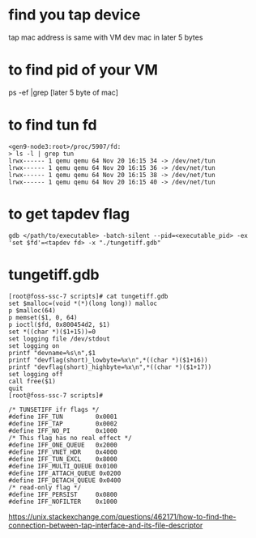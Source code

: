 # find you tap device
tap mac address is same with VM dev mac in later 5 bytes

# to find pid of your VM
ps -ef |grep [later 5 byte of mac]

# to find tun fd

```
<gen9-node3:root>/proc/5907/fd:
> ls -l | grep tun
lrwx------ 1 qemu qemu 64 Nov 20 16:15 34 -> /dev/net/tun
lrwx------ 1 qemu qemu 64 Nov 20 16:15 36 -> /dev/net/tun
lrwx------ 1 qemu qemu 64 Nov 20 16:15 38 -> /dev/net/tun
lrwx------ 1 qemu qemu 64 Nov 20 16:15 40 -> /dev/net/tun
```

# to get tapdev flag
```
gdb </path/to/executable> -batch-silent --pid=<executable_pid> -ex 'set $fd'=<tapdev fd> -x "./tungetiff.gdb"
```


# tungetiff.gdb
```
[root@foss-ssc-7 scripts]# cat tungetiff.gdb
set $malloc=(void *(*)(long long)) malloc
p $malloc(64)
p memset($1, 0, 64)
p ioctl($fd, 0x800454d2, $1)
set *((char *)($1+15))=0
set logging file /dev/stdout
set logging on
printf "devname=%s\n",$1
printf "devflag(short)_lowbyte=%x\n",*((char *)($1+16))
printf "devflag(short)_highbyte=%x\n",*((char *)($1+17))
set logging off
call free($1)
quit
[root@foss-ssc-7 scripts]#
```
```
/* TUNSETIFF ifr flags */
#define IFF_TUN         0x0001
#define IFF_TAP         0x0002
#define IFF_NO_PI       0x1000
/* This flag has no real effect */
#define IFF_ONE_QUEUE   0x2000
#define IFF_VNET_HDR    0x4000
#define IFF_TUN_EXCL    0x8000
#define IFF_MULTI_QUEUE 0x0100
#define IFF_ATTACH_QUEUE 0x0200
#define IFF_DETACH_QUEUE 0x0400
/* read-only flag */
#define IFF_PERSIST     0x0800
#define IFF_NOFILTER    0x1000
```

https://unix.stackexchange.com/questions/462171/how-to-find-the-connection-between-tap-interface-and-its-file-descriptor
